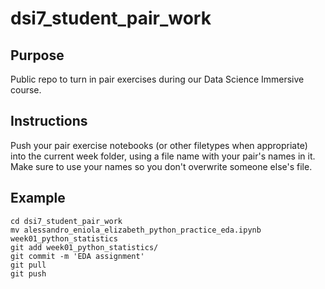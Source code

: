 # dsi7_student_pair_work

## Purpose

Public repo to turn in pair exercises during our Data Science Immersive course.

## Instructions

Push your pair exercise notebooks (or other filetypes when appropriate) into the current week folder, using a file name with your pair's names in it. Make sure to use your names so you don't overwrite someone else's file.

## Example

```
cd dsi7_student_pair_work
mv alessandro_eniola_elizabeth_python_practice_eda.ipynb week01_python_statistics
git add week01_python_statistics/
git commit -m 'EDA assignment'
git pull
git push
```
